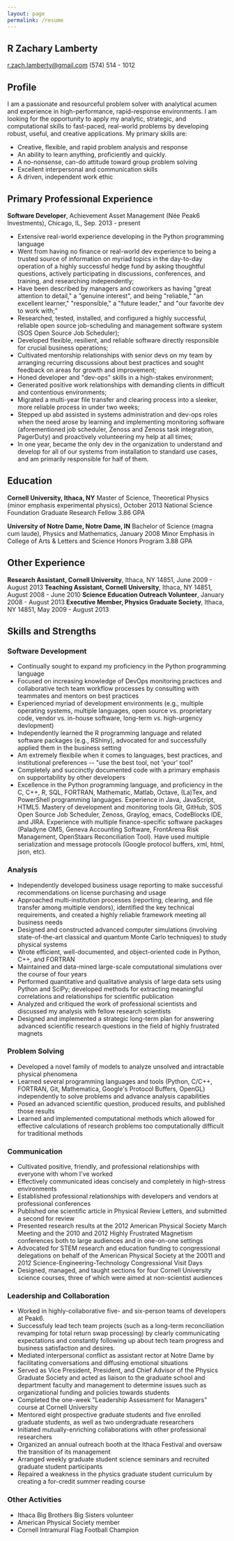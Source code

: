 ```yaml
---
layout: page
permalink: /resume
---
```


## R Zachary Lamberty
[r.zach.lamberty@gmail.com](mailto:r.zach.lamberty@gmail.com)
(574) 514 - 1012

## Profile
I am a passionate and resourceful problem solver with analytical acumen and experience in high-performance, rapid-response environments. I am looking for the opportunity to apply my analytic, strategic, and computational skills to fast-paced, real-world problems by developing robust, useful, and creative applications. My primary skills are:
+ Creative, flexible, and rapid problem analysis and response
+ An ability to learn anything, proficiently and quickly.
+ A no-nonsense, can-do attitude toward group problem solving
+ Excellent interpersonal and communication skills
+ A driven, independent work ethic

## Primary Professional Experience
**Software Developer**, Achievement Asset Management (N&eacute;e Peak6 Investments), Chicago, IL, Sep. 2013 - present
+ Extensive real-world experience developing in the Python programming language
+ Went from having no finance or real-world dev experience to being a trusted source of information on myriad topics in the day-to-day operation of a highly successful hedge fund by asking thoughtful questions, actively participating in discussions, conferences, and training, and researching independently;
+ Have been described by managers and coworkers as having "great attention to detail," a "genuine interest", and being "reliable," "an excellent learner," "responsible," a "future leader," and "our favorite dev to work with;"
+ Researched, tested, installed, and configured a highly successful, reliable open source job-scheduling and management software system (SOS Open Source Job Scheduler);
+ Developed flexible, resilient, and reliable software directly responsible for crucial business operations;
+ Cultivated mentorship relationships with senior devs on my team by arranging recurring discussions about best practices and sought feedback on areas for growth and improvement;
+ Honed developer and "dev-ops" skills in a high-stakes environment;
+ Generated positive work relationships with demanding clients in difficult and contentious environments;
+ Migrated a multi-year file transfer and clearing process into a sleeker, more reliable process in under two weeks;
+ Stepped up abd assisted in systems administration and dev-ops roles when the need arose by learning and implementing monitoring software (aforementioned job scheduler, Zenoss and Zenoss task integration, PagerDuty) and proactively volunteering my help at all times;
+ In one year, became the only dev in the organization to understand and develop for all of our systems from installation to standard use cases, and am primarily responsible for half of them.

## Education
**Cornell University, Ithaca, NY**
Master of Science, Theoretical Physics (minor emphasis experimental physics), October 2013
National Science Foundation Graduate Research Fellow
3.86 GPA


**University of Notre Dame, Notre Dame, IN**
Bachelor of Science (magna cum laude), Physics and Mathematics, January 2008
Minor Emphasis in College of Arts & Letters and Science Honors Program
3.88 GPA


## Other Experience
**Research Assistant, Cornell University**, Ithaca, NY 14851, June 2009 - August 2013
**Teaching Assistant, Cornell University**, Ithaca, NY 14851, August 2008 - June 2010
**Science Education Outreach Volunteer**, January 2008 - August 2013
**Executive Member, Physics Graduate Society**, Ithaca, NY 14851, May 2009 - August 2013

## Skills and Strengths
### Software Development
+ Continually sought to expand my proficiency in the Python programming language
+ Focused on increasing knowledge of DevOps monitoring practices and collaborative tech team workflow processes by consulting with teammates and mentors on best practices
+ Experienced myriad of development environments (e.g., multiple operating systems, multiple languages, open source vs. proprietary code, vendor vs. in-house software, long-term vs. high-urgency devlopment)
+ Independently learned the R programming language and related software packages (e.g., RShiny), advocated for and successfully applied them in the business setting
+ Am extremely flexibile when it comes to languages, best practices, and institutional preferences -- "use the best tool, not 'your' tool"
+ Completely and succinctly documented code with a primary emphasis on supportability by other developers
+ Excellence in the Python programming language, and proficiency in the C, C++, R, SQL, FORTRAN, Mathematic, Matlab, Octave, (La)Tex, and PowerShell programming languages. Experience in Java, JavaScript, HTML5. Mastery of development and monitoring tools Git, GitHub, SOS Open Source Job Scheduler, Zenoss, Graylog, emacs, CodeBlocks IDE, and JIRA. Experience with multiple finance-specific software packages (Paladyne OMS, Geneva Accounting Software, FrontArena Risk
Management, OpenStaars Reconciliation Tool). Have used multiple serialization and message protocols (Google protocol buffers, xml, html, json, etc).

### Analysis
+ Independently developed business usage reporting to make successful recommendations on license purchasing and usage
+ Approached multi-institution processes (reporting, clearing, and file transfer among multiple vendors), identified the key technical requirements, and created a highly reliable framework meeting all business needs
+ Designed and constructed advanced computer simulations (involving state-of-the-art classical and quantum Monte Carlo techniques) to study physical systems
+ Wrote efficient, well-documented, and object-oriented code in Python, C++, and FORTRAN
+ Maintained and data-mined large-scale computational simulations over the course of four years
+ Performed quantitative and qualitative analysis of large data sets using Python and SciPy; developed methods for extracting meaningful correlations and relationships for scientific publication
+ Analyzed and critiqued the work of professional scientists and discussed my analysis with fellow research scientists
+ Designed and implemented a strategic long-term plan for answering advanced scientific research questions in the field of highly frustrated magnets

### Problem Solving
+ Developed a novel family of models to analyze unsolved and intractable physical phenomena
+ Learned several programming languages and tools (Python, C/C++, FORTRAN, Git, Mathematica, Google's Protocol Buffers, OpenGL) independently to solve problems and advance analysis capabilities
+ Posed an advanced scientific question, produced results, and published those results
+ Learned and implemented computational methods which allowed for effective calculations of research problems too computationally difficult for traditional methods

### Communication
+ Cultivated positive, friendly, and professional relationships with everyone with whom I've worked
+ Effectively communicated ideas concisely and completely in high-stress environments
+ Established professional relationships with developers and vendors at professional conferences
+ Published one scientific article in Physical Review Letters, and submitted a second for review
+ Presented research results at the 2012 American Physical Society March Meeting and the 2010 and 2012 Highly Frustrated Magnetism conferences both to large audiences and in one-on-one settings
+ Advocated for STEM research and education funding to congressional delegations on behalf of the American Physical Society at the 20011 and 2012 Science-Engineering-Technology Congressional Visit Days
+ Designed, managed, and taught sections for four Cornell University science courses, three of which were aimed at non-scientist audiences

### Leadership and Collaboration
+ Worked in highly-collaborative five- and six-person teams of developers at Peak6.
+ Successfuly lead tech team projects (such as a long-term reconciliation revamping for total return swap processing) by clearly communicating expectations and constantly following up about tech team progress and business satisfaction and desires.
+ Mediated interpersonal conflict as assistant rector at Notre Dame by facilitating conversations and diffusing emotional situations
+ Served as Vice President, President, and Chief Advisor of the Physics Graduate Society and acted as liaison to the graduate school and department faculty and management to determine issues such as organizational funding and policies towards students
+ Completed the one-week "Leadership Assessment for Managers" course at Cornell University
+ Mentored eight prospective graduate students and five enrolled graduate students, as well as two undergraduate researchers
+ Initiated mutually-enriching collaborations with other professional researchers
+ Organized an annual outreach booth at the Ithaca Festival and oversaw the transition of its management
+ Arranged weekly graduate student science seminars and recruited graduate student participants
+ Repaired a weakness in the physics graduate student curriculum by creating a for-credit summer reading course

### Other Activities
+ Ithaca Big Brothers Big Sisters volunteer
+ American Physical Society member
+ Cornell Intramural Flag Football Champion

